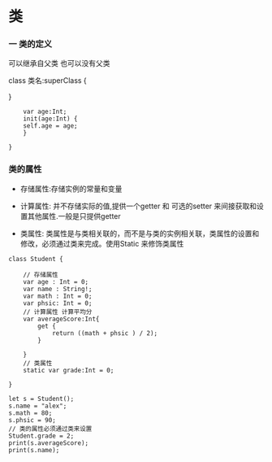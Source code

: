 # 类
### 一 类的定义 
  
可以继承自父类 也可以没有父类

class 类名:superClass {

}


```class dog{
	var age:Int;
	init(age:Int) {
    self.age = age;
	}

}
```

### 类的属性
* 存储属性:存储实例的常量和变量   

* 计算属性: 并不存储实际的值,提供一个getter 和 可选的setter 来间接获取和设置其他属性.一般是只提供getter 

* 类属性: 类属性是与类相关联的，而不是与类的实例相关联，类属性的设置和修改，必须通过类来完成。使用Static 来修饰类属性


```
class Student {

	// 存储属性
	var age : Int = 0;
	var name : String!;
	var math : Int = 0;
	var phsic: Int = 0;
	// 计算属性 计算平均分
	var averageScore:Int{
		get {
			return ((math + phsic ) / 2);
		}
	
	}
	// 类属性
	static var grade:Int = 0;
	
}

let s = Student();
s.name = "alex";
s.math = 80;
s.phsic = 90;
// 类的属性必须通过类来设置
Student.grade = 2;
print(s.averageScore);
print(s.name);
```  





